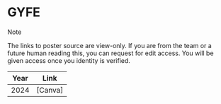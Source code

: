 # GYFE

> [!NOTE]
> The links to poster source are view-only.
> If you are from the team or a future human reading this, you can request for edit access.
> You will be given access once you identity is verified.

| Year | Link |
| ---- | ---- |
| 2024 | [Canva] |
